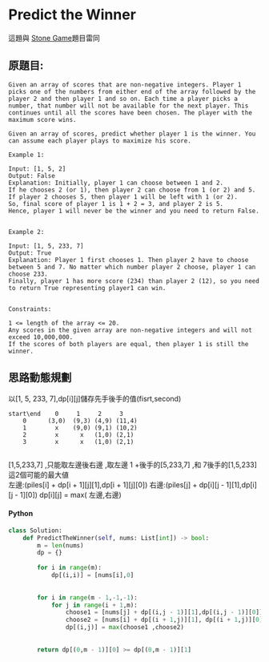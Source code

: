 # Predict the Winner

這題與 <a href = "https://github.com/Eddie02582/Leetcode/blob/master/877_Stone%20Game.md">Stone Game</a>題目雷同

## 原題目:
```
Given an array of scores that are non-negative integers. Player 1 picks one of the numbers from either end of the array followed by the player 2 and then player 1 and so on. Each time a player picks a number, that number will not be available for the next player. This continues until all the scores have been chosen. The player with the maximum score wins.

Given an array of scores, predict whether player 1 is the winner. You can assume each player plays to maximize his score.

Example 1:

Input: [1, 5, 2]
Output: False
Explanation: Initially, player 1 can choose between 1 and 2. 
If he chooses 2 (or 1), then player 2 can choose from 1 (or 2) and 5. If player 2 chooses 5, then player 1 will be left with 1 (or 2). 
So, final score of player 1 is 1 + 2 = 3, and player 2 is 5. 
Hence, player 1 will never be the winner and you need to return False.
 

Example 2:

Input: [1, 5, 233, 7]
Output: True
Explanation: Player 1 first chooses 1. Then player 2 have to choose between 5 and 7. No matter which number player 2 choose, player 1 can choose 233.
Finally, player 1 has more score (234) than player 2 (12), so you need to return True representing player1 can win.
 

Constraints:

1 <= length of the array <= 20.
Any scores in the given array are non-negative integers and will not exceed 10,000,000.
If the scores of both players are equal, then player 1 is still the winner.
```

## 思路動態規劃
以[1, 5, 233, 7],dp[i][j]儲存先手後手的值(fisrt,second)
```
start\end    0     1     2     3
    0      (3,0)  (9,3) (4,9) (11,4)
    1        x    (9,0) (9,1) (10,2)
    2        x      x   (1,0) (2,1)
    3        x      x   (1,0) (2,1)
    
 ```   
[1,5,233,7] ,只能取左邊後右邊 ,取左邊 1 +後手的[5,233,7] ,和 7後手的[1,5,233] 這2個可能的最大値<br>
左邊:(piles[i] + dp[i + 1][j][1],dp[i + 1][j][0])
右邊:(piles[j] + dp[i][j - 1][1],dp[i][j - 1][0])
dp[i][j] = max( 左邊,右邊)

    
    
#### Python
``` python
class Solution:
    def PredictTheWinner(self, nums: List[int]) -> bool:
        m = len(nums)
        dp = {}
       
        for i in range(m):
            dp[(i,i)] = [nums[i],0]
            
        
        for i in range(m - 1,-1,-1):
            for j in range(i + 1,m):
                choose1 = [nums[j] + dp[(i,j - 1)][1],dp[(i,j - 1)][0]]  
                choose2 = [nums[i] + dp[(i + 1,j)][1], dp[(i + 1,j)][0]]   
                dp[(i,j)] = max(choose1 ,choose2)
        
        
        return dp[(0,m - 1)][0] >= dp[(0,m - 1)][1]      
``` 












